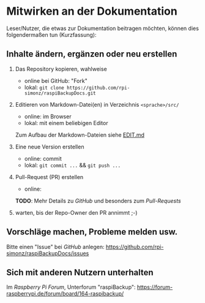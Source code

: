 # Mitwirken an der Dokumentation

Leser/Nutzer, die etwas zur Dokumentation beitragen möchten,
können dies folgendermaßen tun (Kurzfassung):

## Inhalte ändern, ergänzen oder neu erstellen

  1. Das Repository kopieren, wahlweise
       - online bei GitHub: "Fork"
       - lokal: `git clone https://github.com/rpi-simonz/raspiBackupDocs.git`

  1. Editieren von Markdown-Datei(en) in Verzeichnis `<sprache>/src/`
       - online: im Browser
       - lokal: mit einem beliebigen Editor

     Zum Aufbau der Markdown-Dateien siehe [EDIT.md](EDIT.md)

  1. Eine neue Version erstellen
       - online: commit
       - lokal: `git commit ...` && `git push ...`

  1. Pull-Request (PR) erstellen
       - online: 

     **TODO**: Mehr Details zu *GitHub* und besonders zum *Pull-Requests*

  1. warten, bis der Repo-Owner den PR annimmt  ;-)


## Vorschläge machen, Probleme melden usw.

Bitte einen "Issue" bei *GitHub* anlegen: <https://github.com/rpi-simonz/raspiBackupDocs/issues>


## Sich mit anderen Nutzern unterhalten

Im *Raspberry Pi Forum*, Unterforum "raspiBackup": <https://forum-raspberrypi.de/forum/board/164-raspibackup/>

